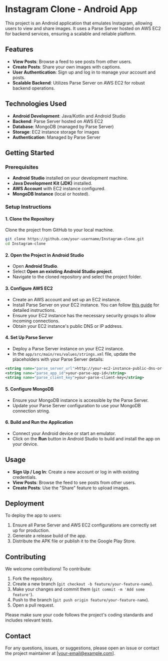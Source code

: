 # Instagram Clone - Android App

This project is an Android application that emulates Instagram, allowing users to view and share images. It uses a Parse Server hosted on AWS EC2 for backend services, ensuring a scalable and reliable platform.

## Features

- **View Posts**: Browse a feed to see posts from other users.
- **Create Posts**: Share your own images with captions.
- **User Authentication**: Sign up and log in to manage your account and posts.
- **Scalable Backend**: Utilizes Parse Server on AWS EC2 for robust backend operations.

## Technologies Used

- **Android Development**: Java/Kotlin and Android Studio
- **Backend**: Parse Server hosted on AWS EC2
- **Database**: MongoDB (managed by Parse Server)
- **Storage**: EC2 instance storage for images
- **Authentication**: Managed by Parse Server

## Getting Started

### Prerequisites

- **Android Studio** installed on your development machine.
- **Java Development Kit (JDK)** installed.
- **AWS Account** with EC2 instance configured.
- **MongoDB Instance** (local or hosted).

### Setup Instructions

#### 1. Clone the Repository

Clone the project from GitHub to your local machine.

```bash
git clone https://github.com/your-username/Instagram-clone.git
cd Instagram-clone
```

#### 2. Open the Project in Android Studio

- Open **Android Studio**.
- Select **Open an existing Android Studio project**.
- Navigate to the cloned repository and select the project folder.

#### 3. Configure AWS EC2

- Create an AWS account and set up an EC2 instance.
- Install Parse Server on your EC2 instance. You can follow [this guide](https://docs.parseplatform.org/parse-server/guide/#getting-started) for detailed instructions.
- Ensure your EC2 instance has the necessary security groups to allow incoming connections.
- Obtain your EC2 instance's public DNS or IP address.

#### 4. Set Up Parse Server

- Deploy a Parse Server instance on your EC2 instance.
- In the `app/src/main/res/values/strings.xml` file, update the placeholders with your Parse Server details:

```xml
<string name="parse_server_url">http://your-ec2-instance-public-dns-or-ip:1337/parse</string>
<string name="parse_app_id">your-parse-app-id</string>
<string name="parse_client_key">your-parse-client-key</string>
```

#### 5. Configure MongoDB

- Ensure your MongoDB instance is accessible by the Parse Server.
- Update your Parse Server configuration to use your MongoDB connection string.

#### 6. Build and Run the Application

- Connect your Android device or start an emulator.
- Click on the **Run** button in Android Studio to build and install the app on your device.

## Usage

- **Sign Up / Log In**: Create a new account or log in with existing credentials.
- **View Posts**: Browse the feed to see posts from other users.
- **Create Posts**: Use the "Share" feature to upload images.

## Deployment

To deploy the app to users:

1. Ensure all Parse Server and AWS EC2 configurations are correctly set up for production.
2. Generate a release build of the app.
3. Distribute the APK file or publish it to the Google Play Store.

## Contributing

We welcome contributions! To contribute:

1. Fork the repository.
2. Create a new branch (``git checkout -b feature/your-feature-name``).
3. Make your changes and commit them (``git commit -m 'Add some feature'``).
4. Push to the branch (``git push origin feature/your-feature-name``).
5. Open a pull request.

Please make sure your code follows the project's coding standards and includes relevant tests.

## Contact

For any questions, issues, or suggestions, please open an issue or contact the project maintainer at [your-email@example.com].
